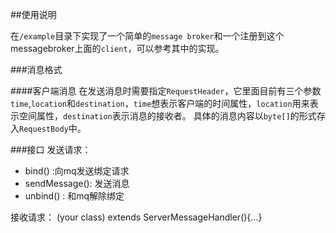 ##使用说明

在`/example`目录下实现了一个简单的`message broker`和一个注册到这个messagebroker上面的`client`，可以参考其中的实现。

###消息格式

####客户端消息
在发送消息时需要指定`RequestHeader`，它里面目前有三个参数`time`,`location`和`destination`，`time`想表示客户端的时间属性，`location`用来表示空间属性，`destination`表示消息的接收者。
具体的消息内容以`byte[]`的形式存入`RequestBody`中。


###接口
发送请求：
+ bind() :向mq发送绑定请求
+ sendMessage(): 发送消息
+ unbind() : 和mq解除绑定

接收请求：
 (your class) extends ServerMessageHandler(){...}
